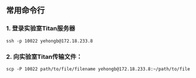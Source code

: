 ## 常用命令行
### 1. 登录实验室Titan服务器
    ssh -p 10022 yehongb@172.18.233.8
### 2. 向实验室Titan传输文件：<br>
    scp -P 10022 path/to/file/filename yehongb@172.18.233.8:~/path/to/file
